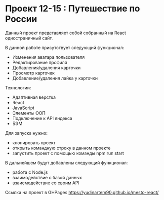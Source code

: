 # Проект 12-15 : Путешествие по России

Данный проект представляет собой собранный на React одностраничный сайт.

В данной работе присутствует следующий функционал:
- Изменения аватара пользователя
- Редактирование профиля
- Добавления/удаления карточки
- Просмотр карточек
- Добавление/удаления лайка у карточки


Технологии:
- Адаптивная верстка
- React
- JavaScript
- Элементы ООП
- Подключение к API яндекса
- БЭМ

Для запуска нужно:
- клонировать проект
- открыть командную строку в данном проекте
- запустить проект с помощью команды npm run start

В дальнейшем будут добавлены следующий функционал:
- работа с Node.js
- взаимодействие с базой данных
- взаисмодействие со своим API

Ссылка на проект в GHPages https://yudinartem90.github.io/mesto-react/


